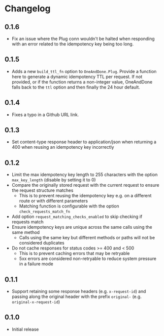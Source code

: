 # Changelog

## 0.1.6

* Fix an issue where the Plug conn wouldn't be halted when responding with an error related to the idempotency key being too long.

## 0.1.5

* Adds a new `build_ttl_fn` option to `OneAndDone.Plug`. Provide a function here to generate a dynamic idempotency TTL per request. If not provided, or if the function returns a non-integer value, OneAndDone falls back to the `ttl` option and then finally the 24 hour default.

## 0.1.4

* Fixes a typo in a Github URL link.

## 0.1.3

* Set content-type response header to application/json when returning a 400 when reusing an idempotency key incorrectly

## 0.1.2

* Limit the max idempotency key length to 255 characters with the option `max_key_length` (disable by setting it to 0)
* Compare the originally stored request with the current request to ensure the request structure matches
    * This is to prevent reusing the idempotency key e.g. on a different route or with different parameters
    * Matching function is configurable with the option `check_requests_match_fn`
* Add option `request_matching_checks_enabled` to skip checking if requests match
* Ensure idempotency keys are unique across the same calls using the same method
    * Calls using the same key but different methods or paths will not be considered duplicates
* Do not cache responses for status codes >= 400 and < 500
    * This is to prevent caching errors that may be retryable
    * 5xx errors are considered non-retryable to reduce system pressure in a failure mode

## 0.1.1

* Support retaining some response headers (e.g. `x-request-id`) and passing along the original header with the prefix `original-` (e.g. `original-x-request-id`)

## 0.1.0

* Initial release
